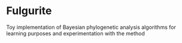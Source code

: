 # Fulgurite

Toy implementation of Bayesian phylogenetic analysis algorithms for learning purposes and experimentation with the method
